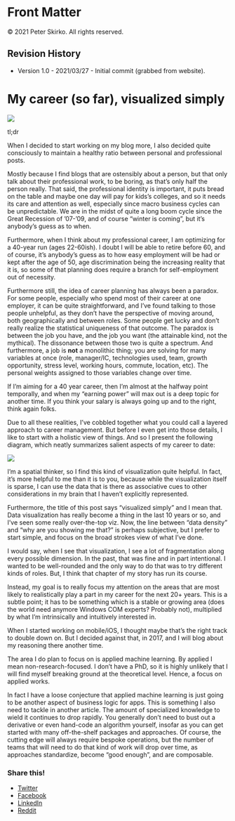 # Front Matter

© 2021 Peter Skirko. All rights reserved.

## Revision History

* Version 1.0 - 2021/03/27 - Initial commit (grabbed from website).

# My career (so far), visualized simply

![](https://i2.wp.com/www.pskirko.com/wp-content/uploads/2019/01/career_chart.png?resize=525%2C263&ssl=1)

tl;dr

When I decided to start working on my blog more, I also decided quite consciously to maintain a healthy ratio between personal and professional posts.

Mostly because I find blogs that are ostensibly about a person, but that only talk about their professional work, to be boring, as that’s only half the person really. That said, the professional identity is important, it puts bread on the table and maybe one day will pay for kids’s colleges, and so it needs its care and attention as well, especially since macro business cycles can be unpredictable. We are in the midst of quite a long boom cycle since the Great Recession of ’07-’09, and of course “winter is coming”, but it’s anybody’s guess as to when.

Furthermore, when I think about my professional career, I am optimizing for a 40-year run (ages 22-60ish). I doubt I will be able to retire before 60, and of course, it’s anybody’s guess as to how easy employment will be had or kept after the age of 50, age discrimination being the increasing reality that it is, so some of that planning does require a branch for self-employment out of necessity.

Furthermore still, the idea of career planning has always been a paradox. For some people, especially who spend most of their career at one employer, it can be quite straightforward, and I’ve found talking to those people unhelpful, as they don’t have the perspective of moving around, both geographically and between roles. Some people get lucky and don’t really realize the statistical uniqueness of that outcome. The paradox is between the job you have, and the job you want (the attainable kind, not the mythical). The dissonance between those two is quite a spectrum. And furthermore, a job is **not** a monolithic thing; you are solving for many variables at once (role, manager/IC, technologies used, team, growth opportunity, stress level, working hours, commute, location, etc). The personal weights assigned to those variables change over time.

If I’m aiming for a 40 year career, then I’m almost at the halfway point temporally, and when my “earning power” will max out is a deep topic for another time. If you think your salary is always going up and to the right, think again folks.

Due to all these realities, I’ve cobbled together what you could call a layered approach to career management. But before I even get into those details, I like to start with a holistic view of things. And so I present the following diagram, which neatly summarizes salient aspects of my career to date:

![](https://i2.wp.com/www.pskirko.com/wp-content/uploads/2019/01/career_chart.png?resize=525%2C263&ssl=1)

I’m a spatial thinker, so I find this kind of visualization quite helpful. In fact, it’s more helpful to me than it is to you, because while the visualization itself is sparse, I can use the data that is there as associative cues to other considerations in my brain that I haven’t explicitly represented.

Furthermore, the title of this post says “visualized simply” and I mean that. Data visualization has really become a thing in the last 10 years or so, and I’ve seen some really over-the-top viz. Now, the line between “data density” and “why are you showing me that?” is perhaps subjective, but I prefer to start simple, and focus on the broad strokes view of what I’ve done.

I would say, when I see that visualization, I see a lot of fragmentation along every possible dimension. In the past, that was fine and in part intentional. I wanted to be well-rounded and the only way to do that was to try different kinds of roles. But, I think that chapter of my story has run its course.

Instead, my goal is to really focus my attention on the areas that are most likely to realistically play a part in my career for the next 20+ years. This is a subtle point; it has to be something which is a stable or growing area (does the world need anymore Windows COM experts? Probably not), multiplied by what I’m intrinsically and intuitively interested in.

When I started working on mobile/iOS, I thought maybe that’s the right track to double down on. But I decided against that, in 2017, and I will blog about my reasoning there another time.

The area I do plan to focus on is applied machine learning. By applied I mean non-research-focused. I don’t have a PhD, so it is highly unlikely that I will find myself breaking ground at the theoretical level. Hence, a focus on applied works.

In fact I have a loose conjecture that applied machine learning is just going to be another aspect of business logic for apps. This is something I also need to tackle in another article. The amount of specialized knowledge to wield it continues to drop rapidly. You generally don’t need to bust out a derivative or even hand-code an algorithm yourself, insofar as you can get started with many off-the-shelf packages and approaches. Of course, the cutting edge will always require bespoke operations, but the number of teams that will need to do that kind of work will drop over time, as approaches standardize, become “good enough”, and are composable.

### Share this!

*   [Twitter](https://www.pskirko.com/2019/01/23/my-career-visualized-simply/?share=twitter "Click to share on Twitter")
*   [Facebook](https://www.pskirko.com/2019/01/23/my-career-visualized-simply/?share=facebook "Click to share on Facebook")
*   [LinkedIn](https://www.pskirko.com/2019/01/23/my-career-visualized-simply/?share=linkedin "Click to share on LinkedIn")
*   [Reddit](https://www.pskirko.com/2019/01/23/my-career-visualized-simply/?share=reddit "Click to share on Reddit")
